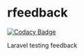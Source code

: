 # rfeedback
[![Codacy Badge](https://api.codacy.com/project/badge/Grade/d8fa42cd4c154df28d0a6417b759e55c)](https://www.codacy.com/app/ringkubd/rfeedback?utm_source=github.com&amp;utm_medium=referral&amp;utm_content=ringkubd/rfeedback&amp;utm_campaign=Badge_Grade)


Laravel testing feedback

